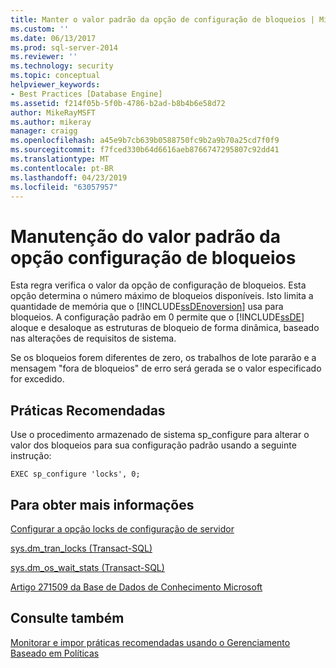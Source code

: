 ```yaml
---
title: Manter o valor padrão da opção de configuração de bloqueios | Microsoft Docs
ms.custom: ''
ms.date: 06/13/2017
ms.prod: sql-server-2014
ms.reviewer: ''
ms.technology: security
ms.topic: conceptual
helpviewer_keywords:
- Best Practices [Database Engine]
ms.assetid: f214f05b-5f0b-4786-b2ad-b8b4b6e58d72
author: MikeRayMSFT
ms.author: mikeray
manager: craigg
ms.openlocfilehash: a45e9b7cb639b0588750fc9b2a9b70a25cd7f0f9
ms.sourcegitcommit: f7fced330b64d6616aeb8766747295807c92dd41
ms.translationtype: MT
ms.contentlocale: pt-BR
ms.lasthandoff: 04/23/2019
ms.locfileid: "63057957"
---
```

# <a name="keep-the-locks-configuration-option-default-value"></a>Manutenção do valor padrão da opção configuração de bloqueios
  Esta regra verifica o valor da opção de configuração de bloqueios. Esta opção determina o número máximo de bloqueios disponíveis. Isto limita a quantidade de memória que o [!INCLUDE[ssDEnoversion](../../includes/ssdenoversion-md.md)] usa para bloqueios. A configuração padrão em 0 permite que o [!INCLUDE[ssDE](../../includes/ssde-md.md)] aloque e desaloque as estruturas de bloqueio de forma dinâmica, baseado nas alterações de requisitos de sistema.  
  
 Se os bloqueios forem diferentes de zero, os trabalhos de lote pararão e a mensagem "fora de bloqueios" de erro será gerada se o valor especificado for excedido.  
  
## <a name="best-practices-recommendations"></a>Práticas Recomendadas  
 Use o procedimento armazenado de sistema sp_configure para alterar o valor dos bloqueios para sua configuração padrão usando a seguinte instrução:  
  
```  
EXEC sp_configure 'locks', 0;  
```  
  
## <a name="for-more-information"></a>Para obter mais informações  
 [Configurar a opção locks de configuração de servidor](../../database-engine/configure-windows/configure-the-locks-server-configuration-option.md)  
  
 [sys.dm_tran_locks &#40;Transact-SQL&#41;](/sql/relational-databases/system-dynamic-management-views/sys-dm-tran-locks-transact-sql)  
  
 [sys.dm_os_wait_stats &#40;Transact-SQL&#41;](/sql/relational-databases/system-dynamic-management-views/sys-dm-os-wait-stats-transact-sql)  
  
 [Artigo 271509 da Base de Dados de Conhecimento Microsoft](https://go.microsoft.com/fwlink/?linkid=117788)  
  
## <a name="see-also"></a>Consulte também  
 [Monitorar e impor práticas recomendadas usando o Gerenciamento Baseado em Políticas](monitor-and-enforce-best-practices-by-using-policy-based-management.md)  
  
  
